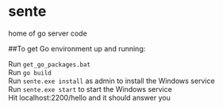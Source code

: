 sente
=====

home of go server code

##To get Go environment up and running:  

Run `get_go_packages.bat`  
Run `go build`  
Run `sente.exe install` as admin to install the Windows service  
Run `sente.exe start` to start the Windows service  
Hit localhost:2200/hello and it should answer you  
